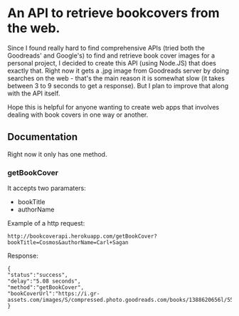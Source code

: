 # An API to retrieve bookcovers from the web.

Since I found really hard to find comprehensive APIs (tried both the Goodreads' and Google's) to find and retrieve book cover images for a personal project, I decided to create this API (using Node.JS) that does exactly that. Right now it gets a .jpg image from Goodreads server by doing searches on the web - that's the main reason it is somewhat slow (it takes between 3 to 9 seconds to get a response). But I plan to improve that along with the API itself.

Hope this is helpful for anyone wanting to create web apps that involves dealing with book covers in one way or another.

## Documentation

Right now it only has one method.

### getBookCover

It accepts two paramaters:

- bookTitle
- authorName

Example of a http request:

`http://bookcoverapi.herokuapp.com/getBookCover?bookTitle=Cosmos&authorName=Carl+Sagan`

Response:

```
{
"status":"success",
"delay":"5.08 seconds",
"method":"getBookCover",
"bookCoverUrl":"https://i.gr-assets.com/images/S/compressed.photo.goodreads.com/books/1388620656l/55030.jpg"
}
```



